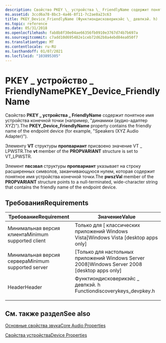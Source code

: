 ```yaml
---
description: Свойство PKEY \_ устройства \_ FriendlyName содержит понятное имя устройства конечной точки (например, &\# 0034; Динамики (аудио-адаптер XYZ) &\# 0034;).
ms.assetid: 3ccd6a78-8bc3-4a46-8f11-7c2ae8a23c63
title: PKEY_Device_FriendlyName (Функтиондисковерикэйс \_ девпкэй. h)
ms.topic: reference
ms.date: 05/31/2018
ms.openlocfilehash: fab8b8f30e04ae66356fb0910e3767d74b7b697a
ms.sourcegitcommit: c7add10d695482e1ceb72d62b8a4ebd84ea050f7
ms.translationtype: MT
ms.contentlocale: ru-RU
ms.lasthandoff: 01/07/2021
ms.locfileid: "103895305"
---
```

# <a name="pkey_device_friendlyname"></a><span data-ttu-id="58a03-103">PKEY \_ устройство \_ FriendlyName</span><span class="sxs-lookup"><span data-stu-id="58a03-103">PKEY\_Device\_FriendlyName</span></span>

<span data-ttu-id="58a03-104">Свойство **PKEY \_ устройства \_ FriendlyName** содержит понятное имя устройства конечной точки (например, "динамики (аудио-адаптер XYZ)").</span><span class="sxs-lookup"><span data-stu-id="58a03-104">The **PKEY\_Device\_FriendlyName** property contains the friendly name of the endpoint device (for example, "Speakers (XYZ Audio Adapter)").</span></span>

<span data-ttu-id="58a03-105">Элементу **VT** структуры **пропвариант** присвоено значение VT \_ LPWSTR.</span><span class="sxs-lookup"><span data-stu-id="58a03-105">The **vt** member of the **PROPVARIANT** structure is set to VT\_LPWSTR.</span></span>

<span data-ttu-id="58a03-106">Элемент **пвсзвал** структуры **пропвариант** указывает на строку расширенных символов, заканчивающуюся нулем, которая содержит понятное имя устройства конечной точки.</span><span class="sxs-lookup"><span data-stu-id="58a03-106">The **pwszVal** member of the **PROPVARIANT** structure points to a null-terminated, wide-character string that contains the friendly name of the endpoint device.</span></span>

## <a name="requirements"></a><span data-ttu-id="58a03-107">Требования</span><span class="sxs-lookup"><span data-stu-id="58a03-107">Requirements</span></span>



| <span data-ttu-id="58a03-108">Требование</span><span class="sxs-lookup"><span data-stu-id="58a03-108">Requirement</span></span> | <span data-ttu-id="58a03-109">Значение</span><span class="sxs-lookup"><span data-stu-id="58a03-109">Value</span></span> |
|-------------------------------------|-------------------------------------------------------------------------------------------------------------|
| <span data-ttu-id="58a03-110">Минимальная версия клиента</span><span class="sxs-lookup"><span data-stu-id="58a03-110">Minimum supported client</span></span><br/> | <span data-ttu-id="58a03-111">Только для \[ классических приложений Windows Vista\]</span><span class="sxs-lookup"><span data-stu-id="58a03-111">Windows Vista \[desktop apps only\]</span></span><br/>                                                              |
| <span data-ttu-id="58a03-112">Минимальная версия сервера</span><span class="sxs-lookup"><span data-stu-id="58a03-112">Minimum supported server</span></span><br/> | <span data-ttu-id="58a03-113">\[Только для настольных приложений Windows Server 2008\]</span><span class="sxs-lookup"><span data-stu-id="58a03-113">Windows Server 2008 \[desktop apps only\]</span></span><br/>                                                        |
| <span data-ttu-id="58a03-114">Header</span><span class="sxs-lookup"><span data-stu-id="58a03-114">Header</span></span><br/>                   | <dl> <span data-ttu-id="58a03-115"><dt>Функтиондисковерикэйс \_ девпкэй. h</dt></span><span class="sxs-lookup"><span data-stu-id="58a03-115"><dt>Functiondiscoverykeys\_devpkey.h</dt></span></span> </dl> |



## <a name="see-also"></a><span data-ttu-id="58a03-116">См. также раздел</span><span class="sxs-lookup"><span data-stu-id="58a03-116">See also</span></span>

<dl> <dt>

[<span data-ttu-id="58a03-117">Основные свойства звука</span><span class="sxs-lookup"><span data-stu-id="58a03-117">Core Audio Properties</span></span>](core-audio-properties.md)
</dt> <dt>

[<span data-ttu-id="58a03-118">Свойства устройства</span><span class="sxs-lookup"><span data-stu-id="58a03-118">Device Properties</span></span>](device-properties.md)
</dt> </dl>

 

 




